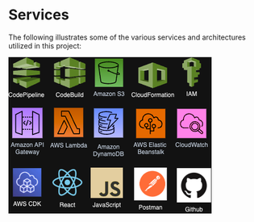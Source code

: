 # Services

The following illustrates some of the various services and architectures utilized in this project:

![Services Diagram](images/Services.png)